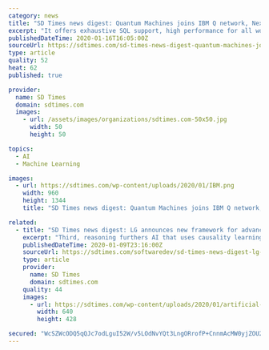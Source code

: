 ```yaml
---
category: news
title: "SD Times news digest: Quantum Machines joins IBM Q network, Next.js 9.2, Splice Machine 3.0 now available"
excerpt: "It offers exhaustive SQL support, high performance for all workloads, native machine learning AI capabilities, and unified deployment on-premise and on the cloud. “The Splice Machine platform offers a lower risk, lower-cost approach to moving off of platforms like Oracle and IBM DB2 because enterprises can get scale-out, data type ..."
publishedDateTime: 2020-01-16T16:05:00Z
sourceUrl: https://sdtimes.com/sd-times-news-digest-quantum-machines-joins-ibm-q-network-next-js-9-2-splice-machine-3-0-now-available/
type: article
quality: 52
heat: 62
published: true

provider:
  name: SD Times
  domain: sdtimes.com
  images:
    - url: /assets/images/organizations/sdtimes.com-50x50.jpg
      width: 50
      height: 50

topics:
  - AI
  - Machine Learning

images:
  - url: https://sdtimes.com/wp-content/uploads/2020/01/IBM.png
    width: 960
    height: 1344
    title: "SD Times news digest: Quantum Machines joins IBM Q network, Next.js 9.2, Splice Machine 3.0 now available"

related:
  - title: "SD Times news digest: LG announces new framework for advancing AI technology, Google Project Zero’s new disclosure policy"
    excerpt: "Third, reasoning furthers AI that uses causality learning through ... Hub TimeXtender announced a new Discovery Hub that supports Azure Synapse analytics and SQL Server 2019."
    publishedDateTime: 2020-01-09T23:16:00Z
    sourceUrl: https://sdtimes.com/softwaredev/sd-times-news-digest-lg-announces-new-framework-for-advancing-ai-technology-google-project-zeros-new-disclosure-policy-for-2020-and-avepoint-raises-200-million/
    type: article
    provider:
      name: SD Times
      domain: sdtimes.com
    quality: 44
    images:
      - url: https://sdtimes.com/wp-content/uploads/2020/01/artificial-intelligence-2167835_640.jpg
        width: 640
        height: 428

secured: "WcSZWcODQ5qQJc7odLguI52W/v5LOdNvYQt3LngORrofP+CnnmAcMW0yjZOU2xeAS/dbBOhLznWH+Y2N3jwl2SZn7IdyquOTQYX16/trKrI3TdpvJMT3aBbZKhVcO7s0oEMTxOIYpsQURb4BbvAmFNBDoKBV3C9D7JXeqP3fU64Cty33MsfY2833VWhHcdg+yDRI10SOptzriyno3MdGIiWBmWz0scEeyqRDfhuqcf1IvIQ70AXY4uKconisUEfCufwNRRM6wXbW7CbLLeNkwdjq5i/8V8XpDFJeph1bH9qNuOvwkxys8OhpooaAXVGXeqROO8dc6DuxRkqG2+CGx1vI/47GFYG+fOpXjgucnvjEWJ0EP4v8s99eznkh88mG58EtCedKnP5DGfijt2Shq6lECH2/0Y6u07xZjAooLthybdY9AiV9rXyhLgYHJB3rUiatrMDWM8BVqs1oE16eSA==;rObNrBqj5ZMZxSLTYH2C5g=="
---
```


